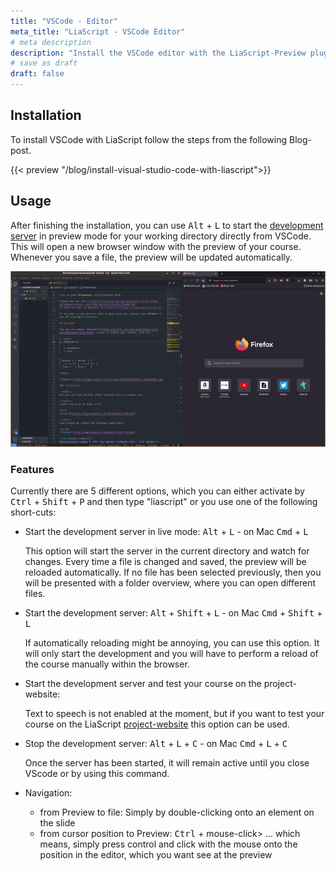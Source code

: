 ```yaml
---
title: "VSCode - Editor"
meta_title: "LiaScript - VSCode Editor"
# meta description
description: "Install the VSCode editor with the LiaScript-Preview plugin."
# save as draft
draft: false
---
```


## Installation

To install VSCode with LiaScript follow the steps from the following Blog-post.

{{< preview "/blog/install-visual-studio-code-with-liascript">}}


## Usage

After finishing the installation, you can use <kbd>Alt</kbd> + <kbd>L</kbd> to start the [development server](https://www.npmjs.com/package/@liascript/devserver) in preview mode for your working directory directly from VSCode. This will open a new browser window with the preview of your course. Whenever you save a file, the preview will be updated automatically.

![preview.gif](https://github.com/andre-dietrich/liascript-preview-vscode/raw/main/preview.gif)





### Features

Currently there are 5 different options, which you can either activate by <kbd>Ctrl</kbd> + <kbd>Shift</kbd> + <kbd>P</kbd> and then type "liascript" or you use one of the following short-cuts:

* Start the development server in live mode: <kbd>Alt</kbd> + <kbd>L</kbd> - on Mac <kbd>Cmd</kbd> + <kbd>L</kbd>

  This option will start the server in the current directory and watch for changes. Every time a file is changed and saved, the preview will be reloaded automatically.
  If no file has been selected previously, then you will be presented with a folder overview, where you can open different files.

* Start the development server: <kbd>Alt</kbd> + <kbd>Shift</kbd> + <kbd>L</kbd> - on Mac <kbd>Cmd</kbd> + <kbd>Shift</kbd> + <kbd>L</kbd>

  If automatically reloading might be annoying, you can use this option. It will only start the development and you will have to perform a reload of the course manually within the browser.

* Start the development server and test your course on the project-website:

  Text to speech is not enabled at the moment, but if you want to test your course on the LiaScript [project-website](https://LiaScript.github.io) this option can be used.

* Stop the development server: <kbd>Alt</kbd> + <kbd>L</kbd> + <kbd>C</kbd> - on Mac <kbd>Cmd</kbd> + <kbd>L</kbd> + <kbd>C</kbd>

  Once the server has been started, it will remain active until you close VScode or by using this command.
* Navigation:

  * from Preview to file: Simply by double-clicking onto an element on the slide
  * from cursor position to Preview: <kbd>Ctrl</kbd> + mouse-click> ... which means, simply press control and click with the mouse onto the position in the editor, which you want see at the preview
